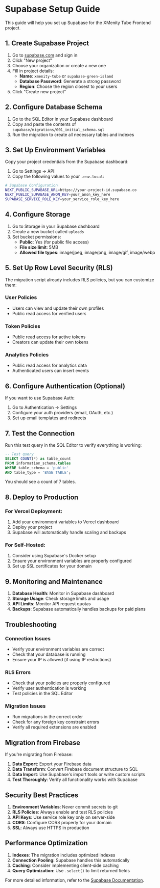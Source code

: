 # Supabase Setup Guide

This guide will help you set up Supabase for the XMenity Tube Frontend project.

## 1. Create Supabase Project

1. Go to [supabase.com](https://supabase.com) and sign in
2. Click "New project"
3. Choose your organization or create a new one
4. Fill in project details:
   - **Name**: `xmenity-tube` or `supabase-green-island`
   - **Database Password**: Generate a strong password
   - **Region**: Choose the region closest to your users
5. Click "Create new project"

## 2. Configure Database Schema

1. Go to the SQL Editor in your Supabase dashboard
2. Copy and paste the contents of `supabase/migrations/001_initial_schema.sql`
3. Run the migration to create all necessary tables and indexes

## 3. Set Up Environment Variables

Copy your project credentials from the Supabase dashboard:

1. Go to Settings → API
2. Copy the following values to your `.env.local`:

```bash
# Supabase Configuration
NEXT_PUBLIC_SUPABASE_URL=https://your-project-id.supabase.co
NEXT_PUBLIC_SUPABASE_ANON_KEY=your_anon_key_here
SUPABASE_SERVICE_ROLE_KEY=your_service_role_key_here
```

## 4. Configure Storage

1. Go to Storage in your Supabase dashboard
2. Create a new bucket called `uploads`
3. Set bucket permissions:
   - **Public**: Yes (for public file access)
   - **File size limit**: 5MB
   - **Allowed file types**: image/jpeg, image/png, image/gif, image/webp

## 5. Set Up Row Level Security (RLS)

The migration script already includes RLS policies, but you can customize them:

### User Policies
- Users can view and update their own profiles
- Public read access for verified users

### Token Policies
- Public read access for active tokens
- Creators can update their own tokens

### Analytics Policies
- Public read access for analytics data
- Authenticated users can insert events

## 6. Configure Authentication (Optional)

If you want to use Supabase Auth:

1. Go to Authentication → Settings
2. Configure your auth providers (email, OAuth, etc.)
3. Set up email templates and redirects

## 7. Test the Connection

Run this test query in the SQL Editor to verify everything is working:

```sql
-- Test query
SELECT COUNT(*) as table_count 
FROM information_schema.tables 
WHERE table_schema = 'public' 
AND table_type = 'BASE TABLE';
```

You should see a count of 7 tables.

## 8. Deploy to Production

### For Vercel Deployment:
1. Add your environment variables to Vercel dashboard
2. Deploy your project
3. Supabase will automatically handle scaling and backups

### For Self-Hosted:
1. Consider using Supabase's Docker setup
2. Ensure your environment variables are properly configured
3. Set up SSL certificates for your domain

## 9. Monitoring and Maintenance

1. **Database Health**: Monitor in Supabase dashboard
2. **Storage Usage**: Check storage limits and usage
3. **API Limits**: Monitor API request quotas
4. **Backups**: Supabase automatically handles backups for paid plans

## Troubleshooting

### Connection Issues
- Verify your environment variables are correct
- Check that your database is running
- Ensure your IP is allowed (if using IP restrictions)

### RLS Errors
- Check that your policies are properly configured
- Verify user authentication is working
- Test policies in the SQL Editor

### Migration Issues
- Run migrations in the correct order
- Check for any foreign key constraint errors
- Verify all required extensions are enabled

## Migration from Firebase

If you're migrating from Firebase:

1. **Data Export**: Export your Firebase data
2. **Data Transform**: Convert Firebase document structure to SQL
3. **Data Import**: Use Supabase's import tools or write custom scripts
4. **Test Thoroughly**: Verify all functionality works with Supabase

## Security Best Practices

1. **Environment Variables**: Never commit secrets to git
2. **RLS Policies**: Always enable and test RLS policies
3. **API Keys**: Use service role key only on server-side
4. **CORS**: Configure CORS properly for your domain
5. **SSL**: Always use HTTPS in production

## Performance Optimization

1. **Indexes**: The migration includes optimized indexes
2. **Connection Pooling**: Supabase handles this automatically
3. **Caching**: Consider implementing client-side caching
4. **Query Optimization**: Use `.select()` to limit returned fields

For more detailed information, refer to the [Supabase Documentation](https://supabase.com/docs).